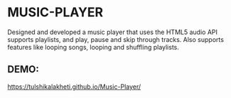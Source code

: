 # MUSIC-PLAYER

Designed and developed a music player that uses the HTML5 audio API supports playlists, and play, pause and skip through tracks.
Also supports features like looping songs, looping and shuffling playlists. 


## DEMO:
https://tulshikalakheti.github.io/Music-Player/
